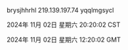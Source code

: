 brysjhhrhl 219.139.197.74 yqqlmgsycl

2024年 11月 02日 星期六 20:20:02 CST

2024年 11月 02日 星期六 12:20:02 GMT
